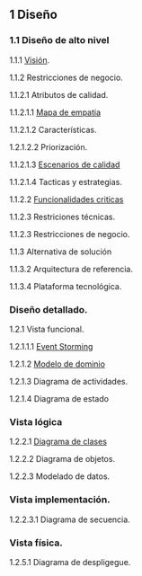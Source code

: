 ## 1 Diseño
### 1.1 Diseño de alto nivel
1.1.1 [Visión](https://github.com/federico1605/Software2/blob/main/Vista%20funcional/Vision.md).

1.1.2 Restricciones de negocio.

1.1.2.1 Atributos de calidad.

1.1.2.1.1 [Mapa de empatia](https://github.com/federico1605/Software2/blob/main/Drivers-Arquitectonicas.md)

1.1.2.1.2 Características.

1.2.1.2.2 Priorización.

1.1.2.1.3 [Escenarios de calidad](https://github.com/federico1605/Software2/blob/main/Escenario-Calidad.md)

1.1.2.1.4 Tacticas y estrategias.

1.1.2.2 [Funcionalidades criticas](https://github.com/federico1605/Software2/blob/main/Funcionalidades%20criticas.md)

1.1.2.3 Restriciones técnicas.

1.1.2.3 Restricciones de negocio.

1.1.3 Alternativa de solución

1.1.3.2 Arquitectura de referencia.

1.1.3.4 Plataforma tecnológica.

### Diseño detallado.
1.2.1 Vista funcional.

1.2.1.1.1 [Event Storming](https://miro.com/app/board/uXjVPl0kV0s=/)

1.2.1.2 [Modelo de dominio](https://github.com/federico1605/Software2/blob/main/Vista%20funcional/Modelo-Domio.md)

1.2.1.3 Diagrama de actividades.

1.2.1.4 Diagrama de estado

### Vista lógica
1.2.2.1 [Diagrama de clases](https://github.com/federico1605/Software2/blob/main/Imagenes/Diagrama-Clases/DiagramaDeClases.png)

1.2.2.2 Diagrama de objetos.

1.2.2.3 Modelado de datos.

### Vista implementación.
1.2.2.3.1 Diagrama de secuencia.
### Vista física.
1.2.5.1 Diagrama de despligegue.
